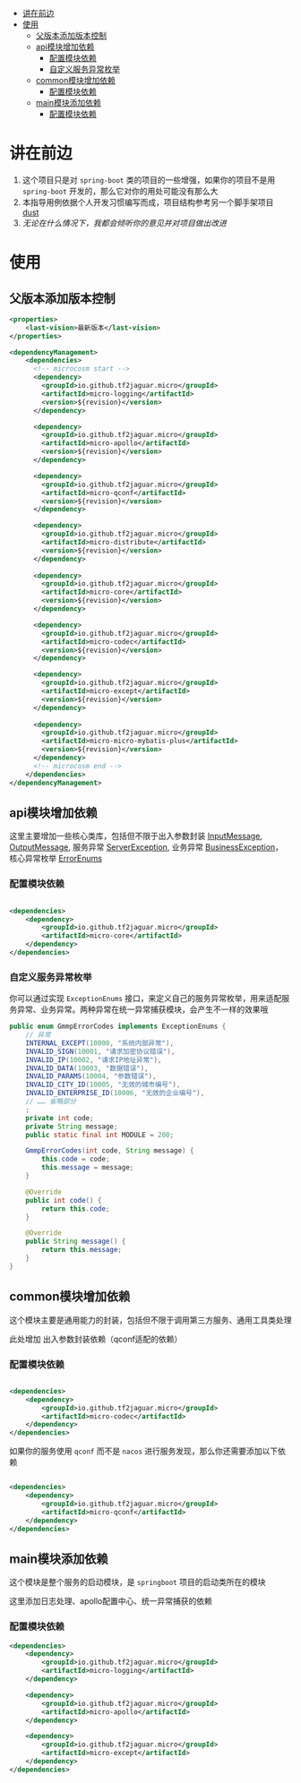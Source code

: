 - [讲在前边](#%E8%AE%B2%E5%9C%A8%E5%89%8D%E8%BE%B9)
- [使用](#%E4%BD%BF%E7%94%A8)
  - [父版本添加版本控制](#%E7%88%B6%E7%89%88%E6%9C%AC%E6%B7%BB%E5%8A%A0%E7%89%88%E6%9C%AC%E6%8E%A7%E5%88%B6)
  - [api模块增加依赖](#api%E6%A8%A1%E5%9D%97%E5%A2%9E%E5%8A%A0%E4%BE%9D%E8%B5%96)
    - [配置模块依赖](#%E9%85%8D%E7%BD%AE%E6%A8%A1%E5%9D%97%E4%BE%9D%E8%B5%96)
    - [自定义服务异常枚举](#%E8%87%AA%E5%AE%9A%E4%B9%89%E6%9C%8D%E5%8A%A1%E5%BC%82%E5%B8%B8%E6%9E%9A%E4%B8%BE)
  - [common模块增加依赖](#common%E6%A8%A1%E5%9D%97%E5%A2%9E%E5%8A%A0%E4%BE%9D%E8%B5%96)
    - [配置模块依赖](#%E9%85%8D%E7%BD%AE%E6%A8%A1%E5%9D%97%E4%BE%9D%E8%B5%96-1)
  - [main模块添加依赖](#main%E6%A8%A1%E5%9D%97%E6%B7%BB%E5%8A%A0%E4%BE%9D%E8%B5%96)
    - [配置模块依赖](#%E9%85%8D%E7%BD%AE%E6%A8%A1%E5%9D%97%E4%BE%9D%E8%B5%96-2)

# 讲在前边

1. 这个项目只是对 `spring-boot` 类的项目的一些增强，如果你的项目不是用 `spring-boot` 开发的，那么它对你的用处可能没有那么大
2. 本指导用例依据个人开发习惯编写而成，项目结构参考另一个脚手架项目 [dust](https://github.com/tf2jaguar/dust.git)
3. *无论在什么情况下，我都会倾听你的意见并对项目做出改进*

# 使用

## 父版本添加版本控制

```xml
<properties>
    <last-vision>最新版本</last-vision>
</properties>

<dependencyManagement>
    <dependencies>
      <!-- microcosm start -->
      <dependency>
        <groupId>io.github.tf2jaguar.micro</groupId>
        <artifactId>micro-logging</artifactId>
        <version>${revision}</version>
      </dependency>

      <dependency>
        <groupId>io.github.tf2jaguar.micro</groupId>
        <artifactId>micro-apollo</artifactId>
        <version>${revision}</version>
      </dependency>

      <dependency>
        <groupId>io.github.tf2jaguar.micro</groupId>
        <artifactId>micro-qconf</artifactId>
        <version>${revision}</version>
      </dependency>

      <dependency>
        <groupId>io.github.tf2jaguar.micro</groupId>
        <artifactId>micro-distribute</artifactId>
        <version>${revision}</version>
      </dependency>
      
      <dependency>
        <groupId>io.github.tf2jaguar.micro</groupId>
        <artifactId>micro-core</artifactId>
        <version>${revision}</version>
      </dependency>

      <dependency>
        <groupId>io.github.tf2jaguar.micro</groupId>
        <artifactId>micro-codec</artifactId>
        <version>${revision}</version>
      </dependency>

      <dependency>
        <groupId>io.github.tf2jaguar.micro</groupId>
        <artifactId>micro-except</artifactId>
        <version>${revision}</version>
      </dependency>
      
      <dependency>
        <groupId>io.github.tf2jaguar.micro</groupId>
        <artifactId>micro-micro-mybatis-plus</artifactId>
        <version>${revision}</version>
      </dependency>
      <!-- microcosm end -->
    </dependencies>
</dependencyManagement>
```

## api模块增加依赖

这里主要增加一些核心类库，包括但不限于出入参数封装 [InputMessage](micro-core/src/main/java/io/github/micro/core/input/InputMessage.java),
[OutputMessage](micro-core/src/main/java/io/github/micro/core/output/OutputMessage.java),
服务异常 [ServerException](micro-core/src/main/java/io/github/micro/core/error/ServerException.java),
业务异常 [BusinessException](micro-core/src/main/java/io/github/micro/core/error/BusinessException.java)，
核心异常枚举 [ErrorEnums](micro-core/src/main/java/io/github/micro/core/error/ErrorEnums.java)

### 配置模块依赖

```xml

<dependencies>
    <dependency>
        <groupId>io.github.tf2jaguar.micro</groupId>
        <artifactId>micro-core</artifactId>
    </dependency>
</dependencies>
```

### 自定义服务异常枚举

你可以通过实现 `ExceptionEnums` 接口，来定义自己的服务异常枚举，用来适配服务异常、业务异常。两种异常在统一异常捕获模块，会产生不一样的效果哦

```java
public enum GmmpErrorCodes implements ExceptionEnums {
    // 异常
    INTERNAL_EXCEPT(10000, "系统内部异常"),
    INVALID_SIGN(10001, "请求加密协议错误"),
    INVALID_IP(10002, "请求IP地址异常"),
    INVALID_DATA(10003, "数据错误"),
    INVALID_PARAMS(10004, "参数错误"),
    INVALID_CITY_ID(10005, "无效的城市编号"),
    INVALID_ENTERPRISE_ID(10006, "无效的企业编号"),
    // …… 省略部分
    ;
    private int code;
    private String message;
    public static final int MODULE = 200;

    GmmpErrorCodes(int code, String message) {
        this.code = code;
        this.message = message;
    }

    @Override
    public int code() {
        return this.code;
    }

    @Override
    public String message() {
        return this.message;
    }
}
```

## common模块增加依赖

这个模块主要是通用能力的封装，包括但不限于调用第三方服务、通用工具类处理

此处增加 出入参数封装依赖（qconf适配的依赖）

### 配置模块依赖

```xml

<dependencies>
    <dependency>
        <groupId>io.github.tf2jaguar.micro</groupId>
        <artifactId>micro-codec</artifactId>
    </dependency>
</dependencies>
```

如果你的服务使用 `qconf` 而不是 `nacos` 进行服务发现，那么你还需要添加以下依赖

```xml

<dependencies>
    <dependency>
        <groupId>io.github.tf2jaguar.micro</groupId>
        <artifactId>micro-qconf</artifactId>
    </dependency>
</dependencies>
```

## main模块添加依赖

这个模块是整个服务的启动模块，是 `springboot` 项目的启动类所在的模块

这里添加日志处理、apollo配置中心、统一异常捕获的依赖

### 配置模块依赖

```xml
<dependencies>
    <dependency>
        <groupId>io.github.tf2jaguar.micro</groupId>
        <artifactId>micro-logging</artifactId>
    </dependency>

    <dependency>
        <groupId>io.github.tf2jaguar.micro</groupId>
        <artifactId>micro-apollo</artifactId>
    </dependency>

    <dependency>
        <groupId>io.github.tf2jaguar.micro</groupId>
        <artifactId>micro-except</artifactId>
    </dependency>
</dependencies>
```